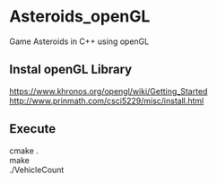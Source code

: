 # Asteroids_openGL
Game Asteroids in C++ using openGL



## Instal openGL Library  
https://www.khronos.org/opengl/wiki/Getting_Started  
http://www.prinmath.com/csci5229/misc/install.html  

## Execute   
cmake .  
make  
./VehicleCount  

